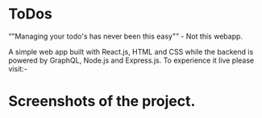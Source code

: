 # ToDos

<q>"Managing your todo's has never been this easy"</q> - Not this webapp. 

A simple web app built with React.js, HTML and CSS while the backend is powered by GraphQL, Node.js and Express.js. To experience it live please visit:- 

# Screenshots of the project.
